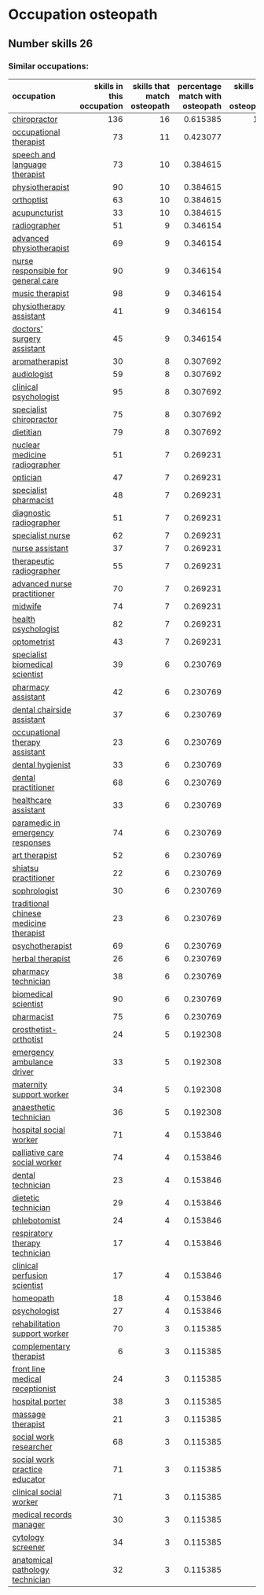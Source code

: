# Occupation osteopath
## Number skills 26
### Similar occupations:
| occupation                                                                          |   skills in this occupation |   skills that match osteopath |   percentage match with osteopath |   skills not in osteopath |
|:------------------------------------------------------------------------------------|----------------------------:|------------------------------:|----------------------------------:|--------------------------:|
| [chiropractor](chiropractor.md)                                                     |                         136 |                            16 |                          0.615385 |                       120 |
| [occupational therapist](occupational_therapist.md)                                 |                          73 |                            11 |                          0.423077 |                        62 |
| [speech and language therapist](speech_and_language_therapist.md)                   |                          73 |                            10 |                          0.384615 |                        63 |
| [physiotherapist](physiotherapist.md)                                               |                          90 |                            10 |                          0.384615 |                        80 |
| [orthoptist](orthoptist.md)                                                         |                          63 |                            10 |                          0.384615 |                        53 |
| [acupuncturist](acupuncturist.md)                                                   |                          33 |                            10 |                          0.384615 |                        23 |
| [radiographer](radiographer.md)                                                     |                          51 |                             9 |                          0.346154 |                        42 |
| [advanced physiotherapist](advanced_physiotherapist.md)                             |                          69 |                             9 |                          0.346154 |                        60 |
| [nurse responsible for general care](nurse_responsible_for_general_care.md)         |                          90 |                             9 |                          0.346154 |                        81 |
| [music therapist](music_therapist.md)                                               |                          98 |                             9 |                          0.346154 |                        89 |
| [physiotherapy assistant](physiotherapy_assistant.md)                               |                          41 |                             9 |                          0.346154 |                        32 |
| [doctors' surgery assistant](doctors'_surgery_assistant.md)                         |                          45 |                             9 |                          0.346154 |                        36 |
| [aromatherapist](aromatherapist.md)                                                 |                          30 |                             8 |                          0.307692 |                        22 |
| [audiologist](audiologist.md)                                                       |                          59 |                             8 |                          0.307692 |                        51 |
| [clinical psychologist](clinical_psychologist.md)                                   |                          95 |                             8 |                          0.307692 |                        87 |
| [specialist chiropractor](specialist_chiropractor.md)                               |                          75 |                             8 |                          0.307692 |                        67 |
| [dietitian](dietitian.md)                                                           |                          79 |                             8 |                          0.307692 |                        71 |
| [nuclear medicine radiographer](nuclear_medicine_radiographer.md)                   |                          51 |                             7 |                          0.269231 |                        44 |
| [optician](optician.md)                                                             |                          47 |                             7 |                          0.269231 |                        40 |
| [specialist pharmacist](specialist_pharmacist.md)                                   |                          48 |                             7 |                          0.269231 |                        41 |
| [diagnostic radiographer](diagnostic_radiographer.md)                               |                          51 |                             7 |                          0.269231 |                        44 |
| [specialist nurse](specialist_nurse.md)                                             |                          62 |                             7 |                          0.269231 |                        55 |
| [nurse assistant](nurse_assistant.md)                                               |                          37 |                             7 |                          0.269231 |                        30 |
| [therapeutic radiographer](therapeutic_radiographer.md)                             |                          55 |                             7 |                          0.269231 |                        48 |
| [advanced nurse practitioner](advanced_nurse_practitioner.md)                       |                          70 |                             7 |                          0.269231 |                        63 |
| [midwife](midwife.md)                                                               |                          74 |                             7 |                          0.269231 |                        67 |
| [health psychologist](health_psychologist.md)                                       |                          82 |                             7 |                          0.269231 |                        75 |
| [optometrist](optometrist.md)                                                       |                          43 |                             7 |                          0.269231 |                        36 |
| [specialist biomedical scientist](specialist_biomedical_scientist.md)               |                          39 |                             6 |                          0.230769 |                        33 |
| [pharmacy assistant](pharmacy_assistant.md)                                         |                          42 |                             6 |                          0.230769 |                        36 |
| [dental chairside assistant](dental_chairside_assistant.md)                         |                          37 |                             6 |                          0.230769 |                        31 |
| [occupational therapy assistant](occupational_therapy_assistant.md)                 |                          23 |                             6 |                          0.230769 |                        17 |
| [dental hygienist](dental_hygienist.md)                                             |                          33 |                             6 |                          0.230769 |                        27 |
| [dental practitioner](dental_practitioner.md)                                       |                          68 |                             6 |                          0.230769 |                        62 |
| [healthcare assistant](healthcare_assistant.md)                                     |                          33 |                             6 |                          0.230769 |                        27 |
| [paramedic in emergency responses](paramedic_in_emergency_responses.md)             |                          74 |                             6 |                          0.230769 |                        68 |
| [art therapist](art_therapist.md)                                                   |                          52 |                             6 |                          0.230769 |                        46 |
| [shiatsu practitioner](shiatsu_practitioner.md)                                     |                          22 |                             6 |                          0.230769 |                        16 |
| [sophrologist](sophrologist.md)                                                     |                          30 |                             6 |                          0.230769 |                        24 |
| [traditional chinese medicine therapist](traditional_chinese_medicine_therapist.md) |                          23 |                             6 |                          0.230769 |                        17 |
| [psychotherapist](psychotherapist.md)                                               |                          69 |                             6 |                          0.230769 |                        63 |
| [herbal therapist](herbal_therapist.md)                                             |                          26 |                             6 |                          0.230769 |                        20 |
| [pharmacy technician](pharmacy_technician.md)                                       |                          38 |                             6 |                          0.230769 |                        32 |
| [biomedical scientist](biomedical_scientist.md)                                     |                          90 |                             6 |                          0.230769 |                        84 |
| [pharmacist](pharmacist.md)                                                         |                          75 |                             6 |                          0.230769 |                        69 |
| [prosthetist-orthotist](prosthetist-orthotist.md)                                   |                          24 |                             5 |                          0.192308 |                        19 |
| [emergency ambulance driver](emergency_ambulance_driver.md)                         |                          33 |                             5 |                          0.192308 |                        28 |
| [maternity support worker](maternity_support_worker.md)                             |                          34 |                             5 |                          0.192308 |                        29 |
| [anaesthetic technician](anaesthetic_technician.md)                                 |                          36 |                             5 |                          0.192308 |                        31 |
| [hospital social worker](hospital_social_worker.md)                                 |                          71 |                             4 |                          0.153846 |                        67 |
| [palliative care social worker](palliative_care_social_worker.md)                   |                          74 |                             4 |                          0.153846 |                        70 |
| [dental technician](dental_technician.md)                                           |                          23 |                             4 |                          0.153846 |                        19 |
| [dietetic technician](dietetic_technician.md)                                       |                          29 |                             4 |                          0.153846 |                        25 |
| [phlebotomist](phlebotomist.md)                                                     |                          24 |                             4 |                          0.153846 |                        20 |
| [respiratory therapy technician](respiratory_therapy_technician.md)                 |                          17 |                             4 |                          0.153846 |                        13 |
| [clinical perfusion scientist](clinical_perfusion_scientist.md)                     |                          17 |                             4 |                          0.153846 |                        13 |
| [homeopath](homeopath.md)                                                           |                          18 |                             4 |                          0.153846 |                        14 |
| [psychologist](psychologist.md)                                                     |                          27 |                             4 |                          0.153846 |                        23 |
| [rehabilitation support worker](rehabilitation_support_worker.md)                   |                          70 |                             3 |                          0.115385 |                        67 |
| [complementary therapist](complementary_therapist.md)                               |                           6 |                             3 |                          0.115385 |                         3 |
| [front line medical receptionist](front_line_medical_receptionist.md)               |                          24 |                             3 |                          0.115385 |                        21 |
| [hospital porter](hospital_porter.md)                                               |                          38 |                             3 |                          0.115385 |                        35 |
| [massage therapist](massage_therapist.md)                                           |                          21 |                             3 |                          0.115385 |                        18 |
| [social work researcher](social_work_researcher.md)                                 |                          68 |                             3 |                          0.115385 |                        65 |
| [social work practice educator](social_work_practice_educator.md)                   |                          71 |                             3 |                          0.115385 |                        68 |
| [clinical social worker](clinical_social_worker.md)                                 |                          71 |                             3 |                          0.115385 |                        68 |
| [medical records manager](medical_records_manager.md)                               |                          30 |                             3 |                          0.115385 |                        27 |
| [cytology screener](cytology_screener.md)                                           |                          34 |                             3 |                          0.115385 |                        31 |
| [anatomical pathology technician](anatomical_pathology_technician.md)               |                          32 |                             3 |                          0.115385 |                        29 |
